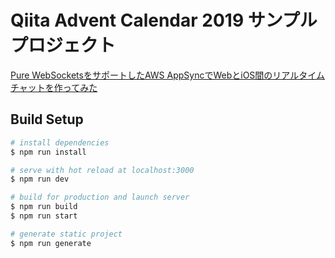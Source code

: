 # Qiita Advent Calendar 2019 サンプルプロジェクト

[Pure WebSocketsをサポートしたAWS AppSyncでWebとiOS間のリアルタイムチャットを作ってみた](https://qiita.com/rychhr/items/afe7cc62a80861153098)

## Build Setup

``` bash
# install dependencies
$ npm run install

# serve with hot reload at localhost:3000
$ npm run dev

# build for production and launch server
$ npm run build
$ npm run start

# generate static project
$ npm run generate
```
